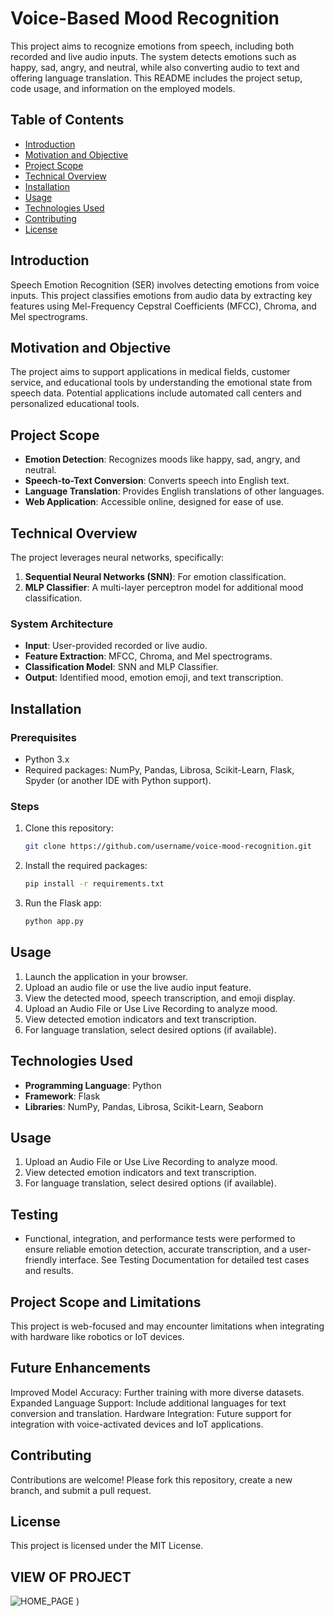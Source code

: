 # Voice-Based Mood Recognition

This project aims to recognize emotions from speech, including both recorded and live audio inputs. The system detects emotions such as happy, sad, angry, and neutral, while also converting audio to text and offering language translation. This README includes the project setup, code usage, and information on the employed models.

## Table of Contents
- [Introduction](#introduction)
- [Motivation and Objective](#motivation-and-objective)
- [Project Scope](#project-scope)
- [Technical Overview](#technical-overview)
- [Installation](#installation)
- [Usage](#usage)
- [Technologies Used](#technologies-used)
- [Contributing](#contributing)
- [License](#license)

## Introduction
Speech Emotion Recognition (SER) involves detecting emotions from voice inputs. This project classifies emotions from audio data by extracting key features using Mel-Frequency Cepstral Coefficients (MFCC), Chroma, and Mel spectrograms.

## Motivation and Objective
The project aims to support applications in medical fields, customer service, and educational tools by understanding the emotional state from speech data. Potential applications include automated call centers and personalized educational tools.

## Project Scope
- **Emotion Detection**: Recognizes moods like happy, sad, angry, and neutral.
- **Speech-to-Text Conversion**: Converts speech into English text.
- **Language Translation**: Provides English translations of other languages.
- **Web Application**: Accessible online, designed for ease of use.

## Technical Overview
The project leverages neural networks, specifically:
1. **Sequential Neural Networks (SNN)**: For emotion classification.
2. **MLP Classifier**: A multi-layer perceptron model for additional mood classification.

### System Architecture
- **Input**: User-provided recorded or live audio.
- **Feature Extraction**: MFCC, Chroma, and Mel spectrograms.
- **Classification Model**: SNN and MLP Classifier.
- **Output**: Identified mood, emotion emoji, and text transcription.

## Installation

### Prerequisites
- Python 3.x
- Required packages: NumPy, Pandas, Librosa, Scikit-Learn, Flask, Spyder (or another IDE with Python support).

### Steps
1. Clone this repository:
    ```bash
    git clone https://github.com/username/voice-mood-recognition.git
    ```
2. Install the required packages:
    ```bash
    pip install -r requirements.txt
    ```
3. Run the Flask app:
    ```bash
    python app.py
    ```

## Usage
1. Launch the application in your browser.
2. Upload an audio file or use the live audio input feature.
3. View the detected mood, speech transcription, and emoji display.
4.  Upload an Audio File or Use Live Recording to analyze mood.
5. View detected emotion indicators and text transcription.
6. For language translation, select desired options (if available).

## Technologies Used
- **Programming Language**: Python
- **Framework**: Flask
- **Libraries**: NumPy, Pandas, Librosa, Scikit-Learn, Seaborn

## Usage
1. Upload an Audio File or Use Live Recording to analyze mood.
2. View detected emotion indicators and text transcription.
3. For language translation, select desired options (if available).

## Testing
- Functional, integration, and performance tests were performed to ensure reliable emotion detection, accurate transcription, and a user-friendly interface. See Testing Documentation for detailed test cases and results.

## Project Scope and Limitations
This project is web-focused and may encounter limitations when integrating with hardware like robotics or IoT devices.

## Future Enhancements
Improved Model Accuracy: Further training with more diverse datasets.
Expanded Language Support: Include additional languages for text conversion and translation.
Hardware Integration: Future support for integration with voice-activated devices and IoT applications.

## Contributing
Contributions are welcome! Please fork this repository, create a new branch, and submit a pull request.

## License
This project is licensed under the MIT License.

## VIEW OF PROJECT 
![HOME_PAGE](https://github.com/user-attachments/assets/744dc0ce-d3b5-4410-8fc6-b985187a578b)
)

